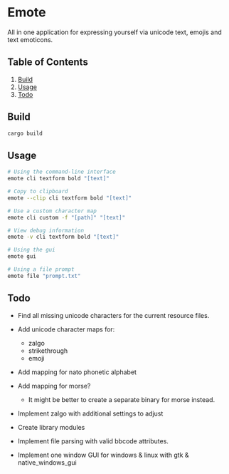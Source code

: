 # Emote

All in one application for expressing yourself via unicode text, emojis and text emoticons.

## Table of Contents

1. [Build](#build)
2. [Usage](#usage)
3. [Todo](#todo)

## Build

``` bash
cargo build
```

## Usage

``` bash
# Using the command-line interface
emote cli textform bold "[text]"

# Copy to clipboard
emote --clip cli textform bold "[text]"

# Use a custom character map
emote cli custom -f "[path]" "[text]"

# View debug information
emote -v cli textform bold "[text]"

# Using the gui
emote gui

# Using a file prompt
emote file "prompt.txt"
```

## Todo

- Find all missing unicode characters for the current resource files.
- Add unicode character maps for:
    - zalgo
    - strikethrough
    - emoji
- Add mapping for nato phonetic alphabet
- Add mapping for morse?
    - It might be better to create a separate binary for morse instead.
- Implement zalgo with additional settings to adjust

- Create library modules

- Implement file parsing with valid bbcode attributes.
- Implement one window GUI for windows & linux with gtk & native_windows_gui
